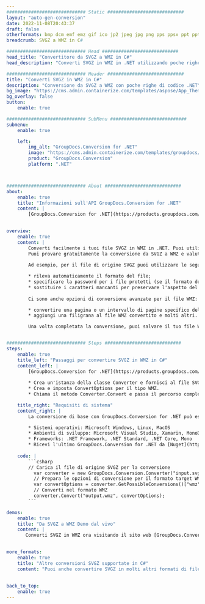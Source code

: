```yaml
---
############################# Static ############################
layout: "auto-gen-conversion"
date: 2022-11-08T20:43:37
draft: false
otherformats: bmp dcm emf emz gif ico jp2 jpeg jpg png pps ppsx ppt pptx psb psd svg svgz tga tif tiff webp wmf wmz
breadcrumb: SVGZ a WMZ in C#

############################# Head ############################
head_title: "Convertitore da SVGZ a WMZ in C#"
head_description: "Converti SVGZ in WMZ in .NET utilizzando poche righe di codice. Utilizza l'API di conversione dei documenti di GroupDocs per convertire oltre 160 formati di file."

############################# Header ############################
title: "Converti SVGZ in WMZ in C#"
description: "Conversione da SVGZ a WMZ con poche righe di codice .NET"
bg_image: "https://cms.admin.containerize.com/templates/aspose/App_Themes/V3/images/bg/header1.png"
bg_overlay: false
button:
    enable: true

############################# SubMenu ############################
submenu:
    enable: true

    left:
        img_alt: "GroupDocs.Conversion for .NET"
        image: "https://cms.admin.containerize.com/templates/groupdocs/images/product-logos/90x90-noborder/groupdocs-conversion-net.png"
        product: "GroupDocs.Conversion"
        platform: ".NET"



############################# About ############################
about:
    enable: true
    title: "Informazioni sull'API GroupDocs.Conversion for .NET"
    content: |
        [GroupDocs.Conversion for .NET](https://products.groupdocs.com/conversion/net/) può essere utilizzato per convertire Microsoft Word, Excel, PowerPoint, PDF, Visio e altri formati. GroupDocs.Conversion è un'API standalone adatta per sistemi interni e back-end in cui sono richieste prestazioni elevate. Non dipende da alcun software come Microsoft o Open Office.
    

overview:
    enable: true
    content: |
        Converti facilmente i tuoi file SVGZ in WMZ in .NET. Puoi utilizzare solo un paio di righe di codice C# in qualsiasi piattaforma a tua scelta come: Windows, Linux, macOS.
        Puoi provare gratuitamente la conversione da SVGZ a WMZ e valutare la qualità dei risultati della conversione. Insieme a semplici scenari di conversione di file, puoi provare opzioni più avanzate per caricare il file di origine SVGZ e per salvare il risultato di output WMZ. 
        
        Ad esempio, per il file di origine SVGZ puoi utilizzare le seguenti opzioni di caricamento:

        * rileva automaticamente il formato del file;
        * specificare la password per i file protetti (se il formato del file lo supporta);
        * sostituire i caratteri mancanti per preservare l'aspetto del documento.
        
        Ci sono anche opzioni di conversione avanzate per il file WMZ:

        * convertire una pagina o un intervallo di pagine specifico del documento;
        * aggiungi una filigrana al file WMZ convertito e molti altri.

        Una volta completata la conversione, puoi salvare il tuo file WMZ nel percorso del file locale o in qualsiasi archivio di terze parti come FTP, Amazon S3, Google Drive, Dropbox ecc. Nota: per convertire SVGZ in {{ TO}} non è necessario alcun software aggiuntivo installato, come MS Office, Open Office, Adobe Acrobat Reader ecc.


############################# Steps ############################
steps:
    enable: true
    title_left: "Passaggi per convertire SVGZ in WMZ in C#"
    content_left: |
        [GroupDocs.Conversion for .NET](https://products.groupdocs.com/conversion/net/) consente agli sviluppatori di convertire facilmente un file SVGZ in WMZ con poche righe di codice.
        
        * Crea un'istanza della classe Converter e fornisci al file SVGZ il percorso completo
        * Crea e imposta ConvertOptions per il tipo WMZ.
        * Chiama il metodo Converter.Convert e passa il percorso completo e il formato (WMZ) come parametro

    title_right: "Requisiti di sistema"
    content_right: |
        La conversione di base con GroupDocs.Conversion for .NET può essere eseguita in pochi semplici passaggi. Le nostre API sono supportate su tutte le principali piattaforme e sistemi operativi. Prima di eseguire il codice seguente, assicurati di avere i seguenti prerequisiti installati sul tuo sistema.

        * Sistemi operativi: Microsoft Windows, Linux, MacOS
        * Ambienti di sviluppo: Microsoft Visual Studio, Xamarin, MonoDevelop
        * Frameworks: .NET Framework, .NET Standard, .NET Core, Mono
        * Ricevi l'ultimo GroupDocs.Conversion for .NET da [Nuget](https://www.nuget.org/packages/groupdocs.conversion)
         
    code: |
        ```csharp    
        // Carica il file di origine SVGZ per la conversione
          var converter = new GroupDocs.Conversion.Converter("input.svgz");
          // Prepara le opzioni di conversione per il formato target WMZ
          var convertOptions = converter.GetPossibleConversions()["wmz"].ConvertOptions;
          // Converti nel formato WMZ
          converter.Convert("output.wmz", convertOptions);
        ```

demos:
    enable: true
    title: "Da SVGZ a WMZ Demo dal vivo"
    content: |
       Converti SVGZ in WMZ ora visitando il sito web [GroupDocs.Conversion App](https://products.groupdocs.app/conversion/family). La demo online presenta i seguenti vantaggi
          

more_formats:
    enable: true
    title: "Altre conversioni SVGZ supportate in C#"
    content: "Puoi anche convertire SVGZ in molti altri formati di file. Si prega di consultare l'elenco di seguito."
       
       
back_to_top:
    enable: true
---
```

